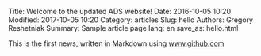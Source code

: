 Title: Welcome to the updated ADS website!
Date: 2016-10-05 10:20
Modified: 2017-10-05 10:20
Category: articles
Slug: hello
Authors: Gregory Reshetniak
Summary: Sample article page
lang: en
save_as: hello.html

This is the first news, written in Markdown using www.github.com
